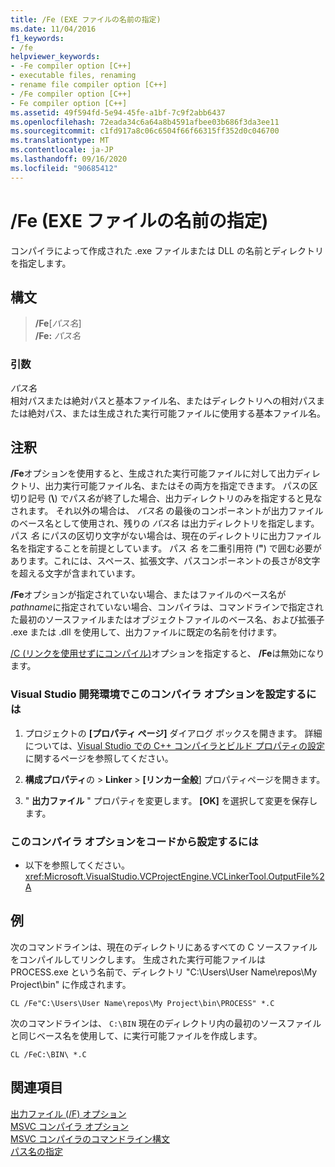 ```yaml
---
title: /Fe (EXE ファイルの名前の指定)
ms.date: 11/04/2016
f1_keywords:
- /fe
helpviewer_keywords:
- -Fe compiler option [C++]
- executable files, renaming
- rename file compiler option [C++]
- /Fe compiler option [C++]
- Fe compiler option [C++]
ms.assetid: 49f594fd-5e94-45fe-a1bf-7c9f2abb6437
ms.openlocfilehash: 72eada34c6a64a8b4591afbee03b686f3da3ee11
ms.sourcegitcommit: c1fd917a8c06c6504f66f66315ff352d0c046700
ms.translationtype: MT
ms.contentlocale: ja-JP
ms.lasthandoff: 09/16/2020
ms.locfileid: "90685412"
---
```

# <a name="fe-name-exe-file"></a>/Fe (EXE ファイルの名前の指定)

コンパイラによって作成された .exe ファイルまたは DLL の名前とディレクトリを指定します。

## <a name="syntax"></a>構文

> **/Fe**[_パス名_] \
> **/Fe:** _パス名_

### <a name="arguments"></a>引数

*パス名*<br/>
相対パスまたは絶対パスと基本ファイル名、またはディレクトリへの相対パスまたは絶対パス、または生成された実行可能ファイルに使用する基本ファイル名。

## <a name="remarks"></a>注釈

**/Fe**オプションを使用すると、生成された実行可能ファイルに対して出力ディレクトリ、出力実行可能ファイル名、またはその両方を指定できます。 パスの区切り記号 (**&#92;**) でパス*名*が終了した場合、出力ディレクトリのみを指定すると見なされます。 それ以外の場合は、 *パス名* の最後のコンポーネントが出力ファイルのベース名として使用され、残りの *パス名* は出力ディレクトリを指定します。 パス *名* にパスの区切り文字がない場合は、現在のディレクトリに出力ファイル名を指定することを前提としています。 パス *名* を二重引用符 (**"**) で囲む必要があります。これには、スペース、拡張文字、パスコンポーネントの長さが8文字を超える文字が含まれています。

**/Fe**オプションが指定されていない場合、またはファイルのベース名が*pathname*に指定されていない場合、コンパイラは、コマンドラインで指定された最初のソースファイルまたはオブジェクトファイルのベース名、および拡張子 .exe または .dll を使用して、出力ファイルに既定の名前を付けます。

[/C (リンクを使用せずにコンパイル)](c-compile-without-linking.md)オプションを指定すると、 **/Fe**は無効になります。

### <a name="to-set-this-compiler-option-in-the-visual-studio-development-environment"></a>Visual Studio 開発環境でこのコンパイラ オプションを設定するには

1. プロジェクトの **[プロパティ ページ]** ダイアログ ボックスを開きます。 詳細については、[Visual Studio での C++ コンパイラとビルド プロパティの設定](../working-with-project-properties.md)に関するページを参照してください。

1. **構成プロパティ**の  >  **Linker**  >  **[リンカー全般**] プロパティページを開きます。

1. " **出力ファイル** " プロパティを変更します。 **[OK]** を選択して変更を保存します。

### <a name="to-set-this-compiler-option-programmatically"></a>このコンパイラ オプションをコードから設定するには

- 以下を参照してください。<xref:Microsoft.VisualStudio.VCProjectEngine.VCLinkerTool.OutputFile%2A>

## <a name="examples"></a>例

次のコマンドラインは、現在のディレクトリにあるすべての C ソースファイルをコンパイルしてリンクします。 生成された実行可能ファイルは PROCESS.exe という名前で、ディレクトリ "C:\Users\User Name\repos\My Project\bin" に作成されます。

```
CL /Fe"C:\Users\User Name\repos\My Project\bin\PROCESS" *.C
```

次のコマンドラインは、 `C:\BIN` 現在のディレクトリ内の最初のソースファイルと同じベース名を使用して、に実行可能ファイルを作成します。

```
CL /FeC:\BIN\ *.C
```

## <a name="see-also"></a>関連項目

[出力ファイル (/F) オプション](output-file-f-options.md)<br/>
[MSVC コンパイラ オプション](compiler-options.md)<br/>
[MSVC コンパイラのコマンドライン構文](compiler-command-line-syntax.md)<br/>
[パス名の指定](specifying-the-pathname.md)<br/>

